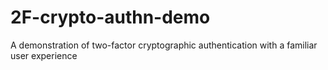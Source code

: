 # 2F-crypto-authn-demo
A demonstration of two-factor cryptographic authentication with a familiar user experience

